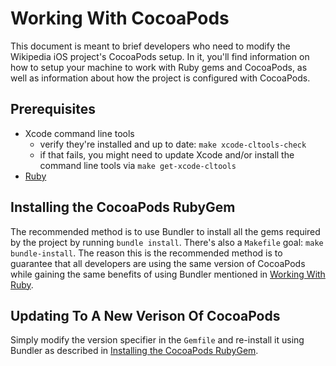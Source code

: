 # Working With CocoaPods
This document is meant to brief developers who need to modify the Wikipedia iOS project's CocoaPods setup. In it, you'll find information on how to setup your machine to work with Ruby gems and CocoaPods, as well as information about how the project is configured with CocoaPods.

## Prerequisites
- Xcode command line tools
  - verify they're installed and up to date: `make xcode-cltools-check`
  - if that fails, you might need to update Xcode and/or install the command line tools via `make get-xcode-cltools`
- [Ruby](docs/working-with-ruby.md)

## Installing the CocoaPods RubyGem
The recommended method is to use Bundler to install all the gems required by the project by running `bundle install`. There's also a `Makefile` goal: `make bundle-install`. The reason this is the recommended method is to guarantee that all developers are using the same version of CocoaPods while gaining the same benefits of using Bundler mentioned in [Working With Ruby](docs/working-with-ruby.md).

## Updating To A New Verison Of CocoaPods
Simply modify the version specifier in the `Gemfile` and re-install it using Bundler as described in [Installing the CocoaPods RubyGem](#installing-the-cocoapods-rubygem).

